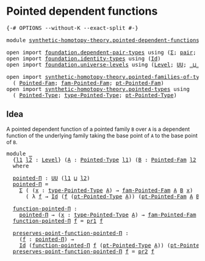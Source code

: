 # Pointed dependent functions

<pre class="Agda"><a id="40" class="Symbol">{-#</a> <a id="44" class="Keyword">OPTIONS</a> <a id="52" class="Pragma">--without-K</a> <a id="64" class="Pragma">--exact-split</a> <a id="78" class="Symbol">#-}</a>

<a id="83" class="Keyword">module</a> <a id="90" href="synthetic-homotopy-theory.pointed-dependent-functions.html" class="Module">synthetic-homotopy-theory.pointed-dependent-functions</a> <a id="144" class="Keyword">where</a>

<a id="151" class="Keyword">open</a> <a id="156" class="Keyword">import</a> <a id="163" href="foundation.dependent-pair-types.html" class="Module">foundation.dependent-pair-types</a> <a id="195" class="Keyword">using</a> <a id="201" class="Symbol">(</a><a id="202" href="foundation-core.dependent-pair-types.html#502" class="Record">Σ</a><a id="203" class="Symbol">;</a> <a id="205" href="foundation-core.dependent-pair-types.html#575" class="InductiveConstructor">pair</a><a id="209" class="Symbol">;</a> <a id="211" href="foundation-core.dependent-pair-types.html#592" class="Field">pr1</a><a id="214" class="Symbol">;</a> <a id="216" href="foundation-core.dependent-pair-types.html#604" class="Field">pr2</a><a id="219" class="Symbol">)</a>
<a id="221" class="Keyword">open</a> <a id="226" class="Keyword">import</a> <a id="233" href="foundation.identity-types.html" class="Module">foundation.identity-types</a> <a id="259" class="Keyword">using</a> <a id="265" class="Symbol">(</a><a id="266" href="foundation-core.identity-types.html#641" class="Datatype">Id</a><a id="268" class="Symbol">)</a>
<a id="270" class="Keyword">open</a> <a id="275" class="Keyword">import</a> <a id="282" href="foundation.universe-levels.html" class="Module">foundation.universe-levels</a> <a id="309" class="Keyword">using</a> <a id="315" class="Symbol">(</a><a id="316" href="Agda.Primitive.html#597" class="Postulate">Level</a><a id="321" class="Symbol">;</a> <a id="323" href="foundation-core.universe-levels.html#222" class="Primitive">UU</a><a id="325" class="Symbol">;</a> <a id="327" href="Agda.Primitive.html#810" class="Primitive Operator">_⊔_</a><a id="330" class="Symbol">)</a>

<a id="333" class="Keyword">open</a> <a id="338" class="Keyword">import</a> <a id="345" href="synthetic-homotopy-theory.pointed-families-of-types.html" class="Module">synthetic-homotopy-theory.pointed-families-of-types</a> <a id="397" class="Keyword">using</a>
  <a id="405" class="Symbol">(</a> <a id="407" href="synthetic-homotopy-theory.pointed-families-of-types.html#698" class="Function">Pointed-Fam</a><a id="418" class="Symbol">;</a> <a id="420" href="synthetic-homotopy-theory.pointed-families-of-types.html#945" class="Function">fam-Pointed-Fam</a><a id="435" class="Symbol">;</a> <a id="437" href="synthetic-homotopy-theory.pointed-families-of-types.html#1020" class="Function">pt-Pointed-Fam</a><a id="451" class="Symbol">)</a>
<a id="453" class="Keyword">open</a> <a id="458" class="Keyword">import</a> <a id="465" href="synthetic-homotopy-theory.pointed-types.html" class="Module">synthetic-homotopy-theory.pointed-types</a> <a id="505" class="Keyword">using</a>
  <a id="513" class="Symbol">(</a> <a id="515" href="synthetic-homotopy-theory.pointed-types.html#392" class="Function">Pointed-Type</a><a id="527" class="Symbol">;</a> <a id="529" href="synthetic-homotopy-theory.pointed-types.html#527" class="Function">type-Pointed-Type</a><a id="546" class="Symbol">;</a> <a id="548" href="synthetic-homotopy-theory.pointed-types.html#585" class="Function">pt-Pointed-Type</a><a id="563" class="Symbol">)</a>
</pre>
## Idea

A pointed dependent function of a pointed family `B` over `A` is a dependent function of the underlying family taking the base point of `A` to the base point of `B`.

<pre class="Agda"><a id="754" class="Keyword">module</a> <a id="761" href="synthetic-homotopy-theory.pointed-dependent-functions.html#761" class="Module">_</a>
  <a id="765" class="Symbol">{</a><a id="766" href="synthetic-homotopy-theory.pointed-dependent-functions.html#766" class="Bound">l1</a> <a id="769" href="synthetic-homotopy-theory.pointed-dependent-functions.html#769" class="Bound">l2</a> <a id="772" class="Symbol">:</a> <a id="774" href="Agda.Primitive.html#597" class="Postulate">Level</a><a id="779" class="Symbol">}</a> <a id="781" class="Symbol">(</a><a id="782" href="synthetic-homotopy-theory.pointed-dependent-functions.html#782" class="Bound">A</a> <a id="784" class="Symbol">:</a> <a id="786" href="synthetic-homotopy-theory.pointed-types.html#392" class="Function">Pointed-Type</a> <a id="799" href="synthetic-homotopy-theory.pointed-dependent-functions.html#766" class="Bound">l1</a><a id="801" class="Symbol">)</a> <a id="803" class="Symbol">(</a><a id="804" href="synthetic-homotopy-theory.pointed-dependent-functions.html#804" class="Bound">B</a> <a id="806" class="Symbol">:</a> <a id="808" href="synthetic-homotopy-theory.pointed-families-of-types.html#698" class="Function">Pointed-Fam</a> <a id="820" href="synthetic-homotopy-theory.pointed-dependent-functions.html#769" class="Bound">l2</a> <a id="823" href="synthetic-homotopy-theory.pointed-dependent-functions.html#782" class="Bound">A</a><a id="824" class="Symbol">)</a>
  <a id="828" class="Keyword">where</a>

  <a id="837" href="synthetic-homotopy-theory.pointed-dependent-functions.html#837" class="Function">pointed-Π</a> <a id="847" class="Symbol">:</a> <a id="849" href="foundation-core.universe-levels.html#222" class="Primitive">UU</a> <a id="852" class="Symbol">(</a><a id="853" href="synthetic-homotopy-theory.pointed-dependent-functions.html#766" class="Bound">l1</a> <a id="856" href="Agda.Primitive.html#810" class="Primitive Operator">⊔</a> <a id="858" href="synthetic-homotopy-theory.pointed-dependent-functions.html#769" class="Bound">l2</a><a id="860" class="Symbol">)</a>
  <a id="864" href="synthetic-homotopy-theory.pointed-dependent-functions.html#837" class="Function">pointed-Π</a> <a id="874" class="Symbol">=</a>
    <a id="880" href="foundation-core.dependent-pair-types.html#502" class="Record">Σ</a> <a id="882" class="Symbol">(</a> <a id="884" class="Symbol">(</a><a id="885" href="synthetic-homotopy-theory.pointed-dependent-functions.html#885" class="Bound">x</a> <a id="887" class="Symbol">:</a> <a id="889" href="synthetic-homotopy-theory.pointed-types.html#527" class="Function">type-Pointed-Type</a> <a id="907" href="synthetic-homotopy-theory.pointed-dependent-functions.html#782" class="Bound">A</a><a id="908" class="Symbol">)</a> <a id="910" class="Symbol">→</a> <a id="912" href="synthetic-homotopy-theory.pointed-families-of-types.html#945" class="Function">fam-Pointed-Fam</a> <a id="928" href="synthetic-homotopy-theory.pointed-dependent-functions.html#782" class="Bound">A</a> <a id="930" href="synthetic-homotopy-theory.pointed-dependent-functions.html#804" class="Bound">B</a> <a id="932" href="synthetic-homotopy-theory.pointed-dependent-functions.html#885" class="Bound">x</a><a id="933" class="Symbol">)</a>
      <a id="941" class="Symbol">(</a> <a id="943" class="Symbol">λ</a> <a id="945" href="synthetic-homotopy-theory.pointed-dependent-functions.html#945" class="Bound">f</a> <a id="947" class="Symbol">→</a> <a id="949" href="foundation-core.identity-types.html#641" class="Datatype">Id</a> <a id="952" class="Symbol">(</a><a id="953" href="synthetic-homotopy-theory.pointed-dependent-functions.html#945" class="Bound">f</a> <a id="955" class="Symbol">(</a><a id="956" href="synthetic-homotopy-theory.pointed-types.html#585" class="Function">pt-Pointed-Type</a> <a id="972" href="synthetic-homotopy-theory.pointed-dependent-functions.html#782" class="Bound">A</a><a id="973" class="Symbol">))</a> <a id="976" class="Symbol">(</a><a id="977" href="synthetic-homotopy-theory.pointed-families-of-types.html#1020" class="Function">pt-Pointed-Fam</a> <a id="992" href="synthetic-homotopy-theory.pointed-dependent-functions.html#782" class="Bound">A</a> <a id="994" href="synthetic-homotopy-theory.pointed-dependent-functions.html#804" class="Bound">B</a><a id="995" class="Symbol">))</a>

  <a id="1001" href="synthetic-homotopy-theory.pointed-dependent-functions.html#1001" class="Function">function-pointed-Π</a> <a id="1020" class="Symbol">:</a>
    <a id="1026" href="synthetic-homotopy-theory.pointed-dependent-functions.html#837" class="Function">pointed-Π</a> <a id="1036" class="Symbol">→</a> <a id="1038" class="Symbol">(</a><a id="1039" href="synthetic-homotopy-theory.pointed-dependent-functions.html#1039" class="Bound">x</a> <a id="1041" class="Symbol">:</a> <a id="1043" href="synthetic-homotopy-theory.pointed-types.html#527" class="Function">type-Pointed-Type</a> <a id="1061" href="synthetic-homotopy-theory.pointed-dependent-functions.html#782" class="Bound">A</a><a id="1062" class="Symbol">)</a> <a id="1064" class="Symbol">→</a> <a id="1066" href="synthetic-homotopy-theory.pointed-families-of-types.html#945" class="Function">fam-Pointed-Fam</a> <a id="1082" href="synthetic-homotopy-theory.pointed-dependent-functions.html#782" class="Bound">A</a> <a id="1084" href="synthetic-homotopy-theory.pointed-dependent-functions.html#804" class="Bound">B</a> <a id="1086" href="synthetic-homotopy-theory.pointed-dependent-functions.html#1039" class="Bound">x</a>
  <a id="1090" href="synthetic-homotopy-theory.pointed-dependent-functions.html#1001" class="Function">function-pointed-Π</a> <a id="1109" href="synthetic-homotopy-theory.pointed-dependent-functions.html#1109" class="Bound">f</a> <a id="1111" class="Symbol">=</a> <a id="1113" href="foundation-core.dependent-pair-types.html#592" class="Field">pr1</a> <a id="1117" href="synthetic-homotopy-theory.pointed-dependent-functions.html#1109" class="Bound">f</a>

  <a id="1122" href="synthetic-homotopy-theory.pointed-dependent-functions.html#1122" class="Function">preserves-point-function-pointed-Π</a> <a id="1157" class="Symbol">:</a>
    <a id="1163" class="Symbol">(</a><a id="1164" href="synthetic-homotopy-theory.pointed-dependent-functions.html#1164" class="Bound">f</a> <a id="1166" class="Symbol">:</a> <a id="1168" href="synthetic-homotopy-theory.pointed-dependent-functions.html#837" class="Function">pointed-Π</a><a id="1177" class="Symbol">)</a> <a id="1179" class="Symbol">→</a>
    <a id="1185" href="foundation-core.identity-types.html#641" class="Datatype">Id</a> <a id="1188" class="Symbol">(</a><a id="1189" href="synthetic-homotopy-theory.pointed-dependent-functions.html#1001" class="Function">function-pointed-Π</a> <a id="1208" href="synthetic-homotopy-theory.pointed-dependent-functions.html#1164" class="Bound">f</a> <a id="1210" class="Symbol">(</a><a id="1211" href="synthetic-homotopy-theory.pointed-types.html#585" class="Function">pt-Pointed-Type</a> <a id="1227" href="synthetic-homotopy-theory.pointed-dependent-functions.html#782" class="Bound">A</a><a id="1228" class="Symbol">))</a> <a id="1231" class="Symbol">(</a><a id="1232" href="synthetic-homotopy-theory.pointed-families-of-types.html#1020" class="Function">pt-Pointed-Fam</a> <a id="1247" href="synthetic-homotopy-theory.pointed-dependent-functions.html#782" class="Bound">A</a> <a id="1249" href="synthetic-homotopy-theory.pointed-dependent-functions.html#804" class="Bound">B</a><a id="1250" class="Symbol">)</a>
  <a id="1254" href="synthetic-homotopy-theory.pointed-dependent-functions.html#1122" class="Function">preserves-point-function-pointed-Π</a> <a id="1289" href="synthetic-homotopy-theory.pointed-dependent-functions.html#1289" class="Bound">f</a> <a id="1291" class="Symbol">=</a> <a id="1293" href="foundation-core.dependent-pair-types.html#604" class="Field">pr2</a> <a id="1297" href="synthetic-homotopy-theory.pointed-dependent-functions.html#1289" class="Bound">f</a>
</pre>